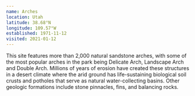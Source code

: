 ```yaml
---
name: Arches
location: Utah
latitude: 38.68°N
longitude: 109.57°W
established: 1971-11-12
visited: 2021-01-12
---
```


This site features more than 2,000 natural sandstone arches, with some of the most popular arches in the park being Delicate Arch, Landscape Arch and Double Arch. Millions of years of erosion have created these structures in a desert climate where the arid ground has life-sustaining biological soil crusts and potholes that serve as natural water-collecting basins. Other geologic formations include stone pinnacles, fins, and balancing rocks.
